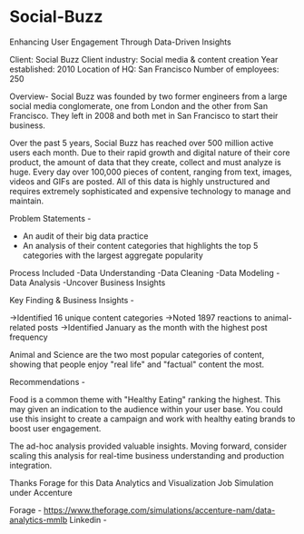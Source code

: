 # Social-Buzz
Enhancing User Engagement Through Data-Driven Insights

Client: Social Buzz 
Client industry: Social media & content creation 
Year established: 2010 
Location of HQ: San Francisco 
Number of employees: 250

Overview- Social Buzz was founded by two former engineers from a large social media conglomerate, one from London and the other from San Francisco. They left in 2008 and both met in San Francisco to start their business. 

Over the past 5 years, Social Buzz has reached over 500 million active users each month. Due to their rapid growth and digital nature of their core product, the amount of data that they create, collect and must analyze is huge. Every day over 100,000 pieces of content, ranging from text, images, videos and GIFs are posted. All of this data is highly unstructured and requires extremely sophisticated and expensive technology to manage and maintain.

Problem Statements - 
- An audit of their big data practice 
- An analysis of their content categories that highlights the top 5 categories with the 
largest aggregate popularity

Process Included
-Data Understanding
-Data Cleaning
-Data Modeling
-Data Analysis
-Uncover Business Insights

Key Finding & Business Insights - 

->Identified 16 unique content categories
->Noted 1897 reactions to animal-related posts
->Identified January as the month with the highest post frequency

Animal and Science are the two most popular categories of content, showing that people enjoy "real life" and "factual" content the most.

Recommendations -

Food is a common theme with "Healthy Eating" ranking the highest. This may given an indication to the audience within your user base. You could use this insight to create a campaign and work with healthy eating brands to boost user engagement.

The ad-hoc analysis provided valuable insights. Moving forward, consider scaling this analysis for real-time business understanding and production integration.

Thanks Forage for this Data Analytics and Visualization Job Simulation under Accenture

Forage - https://www.theforage.com/simulations/accenture-nam/data-analytics-mmlb
Linkedin  - 
